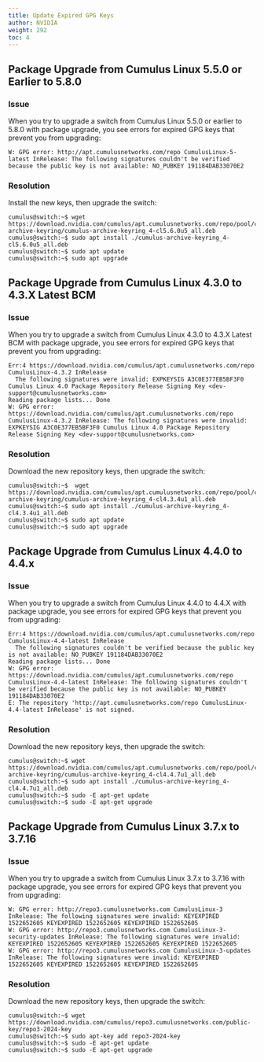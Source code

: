 ```yaml
---
title: Update Expired GPG Keys
author: NVIDIA
weight: 292
toc: 4
---
```

## Package Upgrade from Cumulus Linux 5.5.0 or Earlier to 5.8.0

### Issue

When you try to upgrade a switch from Cumulus Linux 5.5.0 or earlier to 5.8.0 with package upgrade, you see errors for expired GPG keys that prevent you from upgrading:

```
W: GPG error: http://apt.cumulusnetworks.com/repo CumulusLinux-5-latest InRelease: The following signatures couldn't be verified because the public key is not available: NO_PUBKEY 191184DAB33070E2
```

### Resolution

Install the new keys, then upgrade the switch:

```
cumulus@switch:~$ wget https://download.nvidia.com/cumulus/apt.cumulusnetworks.com/repo/pool/cumulus/c/cumulus-archive-keyring/cumulus-archive-keyring_4-cl5.6.0u5_all.deb
cumulus@switch:~$ sudo apt install ./cumulus-archive-keyring_4-cl5.6.0u5_all.deb
cumulus@switch:~$ sudo apt update
cumulus@switch:~$ sudo apt upgrade
```

## Package Upgrade from Cumulus Linux 4.3.0 to 4.3.X Latest BCM

### Issue

When you try to upgrade a switch from Cumulus Linux 4.3.0 to 4.3.X  Latest BCM with package upgrade, you see errors for expired GPG keys that prevent you from upgrading:

```
Err:4 https://download.nvidia.com/cumulus/apt.cumulusnetworks.com/repo CumulusLinux-4.3.2 InRelease
  The following signatures were invalid: EXPKEYSIG A3C0E377EB5BF3F0 Cumulus Linux 4.0 Package Repository Release Signing Key <dev-support@cumulusnetworks.com>
Reading package lists... Done
W: GPG error: https://download.nvidia.com/cumulus/apt.cumulusnetworks.com/repo CumulusLinux-4.3.2 InRelease: The following signatures were invalid: EXPKEYSIG A3C0E377EB5BF3F0 Cumulus Linux 4.0 Package Repository Release Signing Key <dev-support@cumulusnetworks.com>
```

### Resolution

Download the new repository keys, then upgrade the switch:

```
cumulus@switch:~$  wget https://download.nvidia.com/cumulus/apt.cumulusnetworks.com/repo/pool/cumulus/c/cumulus-archive-keyring/cumulus-archive-keyring_4-cl4.3.4u1_all.deb
cumulus@switch:~$ sudo apt install ./cumulus-archive-keyring_4-cl4.3.4u1_all.deb 
cumulus@switch:~$ sudo apt update
cumulus@switch:~$ sudo apt upgrade
```

## Package Upgrade from Cumulus Linux 4.4.0 to 4.4.x

### Issue

When you try to upgrade a switch from Cumulus Linux 4.4.0 to 4.4.X with package upgrade, you see errors for expired GPG keys that prevent you from upgrading:

```
Err:4 https://download.nvidia.com/cumulus/apt.cumulusnetworks.com/repo CumulusLinux-4.4-latest InRelease
  The following signatures couldn't be verified because the public key is not available: NO_PUBKEY 191184DAB33070E2
Reading package lists... Done
W: GPG error: https://download.nvidia.com/cumulus/apt.cumulusnetworks.com/repo CumulusLinux-4.4-latest InRelease: The following signatures couldn't be verified because the public key is not available: NO_PUBKEY 191184DAB33070E2
E: The repository 'http://apt.cumulusnetworks.com/repo CumulusLinux-4.4-latest InRelease' is not signed.
```

### Resolution

Download the new repository keys, then upgrade the switch:

```
cumulus@switch:~$ wget https://download.nvidia.com/cumulus/apt.cumulusnetworks.com/repo/pool/cumulus/c/cumulus-archive-keyring/cumulus-archive-keyring_4-cl4.4.7u1_all.deb
cumulus@switch:~$ sudo apt install ./cumulus-archive-keyring_4-cl4.4.7u1_all.deb 
cumulus@switch:~$ sudo -E apt-get update
cumulus@switch:~$ sudo -E apt-get upgrade
```

## Package Upgrade from Cumulus Linux 3.7.x to 3.7.16

### Issue

When you try to upgrade a switch from Cumulus Linux 3.7.x to 3.7.16 with package upgrade, you see errors for expired GPG keys that prevent you from upgrading:

```
W: GPG error: http://repo3.cumulusnetworks.com CumulusLinux-3 InRelease: The following signatures were invalid: KEYEXPIRED 1522652605 KEYEXPIRED 1522652605 KEYEXPIRED 1522652605
W: GPG error: http://repo3.cumulusnetworks.com CumulusLinux-3-security-updates InRelease: The following signatures were invalid: KEYEXPIRED 1522652605 KEYEXPIRED 1522652605 KEYEXPIRED 1522652605
W: GPG error: http://repo3.cumulusnetworks.com CumulusLinux-3-updates InRelease: The following signatures were invalid: KEYEXPIRED 1522652605 KEYEXPIRED 1522652605 KEYEXPIRED 1522652605
```

### Resolution

Download the new repository keys, then upgrade the switch:

```
cumulus@switch:~$ wget https://download.nvidia.com/cumulus/repo3.cumulusnetworks.com/public-key/repo3-2024-key
cumulus@switch:~$ sudo apt-key add repo3-2024-key
cumulus@switch:~$ sudo -E apt-get update
cumulus@switch:~$ sudo -E apt-get upgrade
```

<!--You can resolve this issue in one of three ways.
### Option 1: Use the allow-unauthenticated Flag

1. Run `apt` update using the `--allow-unathenticated` flag:

       sudo apt-get update --allow-unauthenticated

1. Install the new `cumulus-archive-keyring` package:

       sudo apt-get install --allow-unauthenticated cumulus-archive-keyring

1. Proceed with the update/upgrade procedure via `apt`:

       sudo apt-get update && sudo apt-get upgrade

### Option 2: Download the Updated cumulus-archive-keyring Package

1. Download the updated `cumulus-archive-keyring` package:

       wget http://repo3.cumulusnetworks.com/repo/pool/cumulus/c/cumulus-archive-keyring/cumulus-archive-keyring_4-cl3u5_all.deb

1. Install the new package:

       sudo dpkg -i cumulus-archive-keyring_4-cl3u5_all.deb

1. Proceed with the update/upgrade procedure via `apt`:

       sudo apt-get update && sudo apt-get upgrade

### Option 3: Update the GPG Key on the Switch

Update the GPG key on the switch with the following procedure.

1. Download the new key:

       sudo apt-key adv --keyserver keys.gnupg.net --recv-keys A88BBC95

1. Update the packages on the switch:

       sudo apt-get update

If you still see the messages when running an update, do the following:

1. Remove the old key:

       sudo rm /etc/apt/trusted.gpg.d/cumulus-stage-keyring.gpg

1. Update the packages on the switch:

       sudo apt-get update

1. Upgrade the packages on the switch:

       sudo apt-get upgrade

1. If prompted to replace `/etc/pat/trusted.gpg.d/cumulus-stage-keyring.gpg` or `/etc/apt/trusted.gpg.d/cumulus-external-keyring.gpg`, press _Y_ to install the package maintainers version:

       Configuration file '/etc/apt/trusted.gpg.d/cumulus-external-keyring.gpg'
       ==> Modified (by you or by a script) since installation.
       ==> Package distributor has shipped an updated version.
       What would you like to do about it ? Your options are:
       Y or I : install the package maintainer's version
       N or O : keep your currently-installed version
       D : show the differences between the versions
       Z : start a shell to examine the situation
       The default action is to keep your current version.
       *** cumulus-external-keyring.gpg (Y/I/N/O/D/Z) [default=N] ? Y
       Installing new version of config file /etc/apt/trusted.gpg.d/cumulus-external-keyring.gpg ...

       Configuration file '/etc/apt/trusted.gpg.d/cumulus-stage-keyring.gpg'
       ==> Deleted (by you or by a script) since installation.
       ==> Package distributor has shipped an updated version.
       What would you like to do about it ? Your options are:
       Y or I : install the package maintainer's version
       N or O : keep your currently-installed version
       D : show the differences between the versions
       Z : start a shell to examine the situation
       The default action is to keep your current version.
       *** cumulus-stage-keyring.gpg (Y/I/N/O/D/Z) [default=N] ? Y
       Installing new version of config file /etc/apt/trusted.gpg.d/cumulus-stage-keyring.gpg ...
-->
